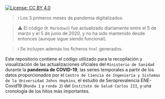 [![License: CC BY 4.0](https://img.shields.io/badge/License-CC%20BY%204.0-lightgrey.svg)](https://creativecommons.org/licenses/by/4.0/deed.es)

> :information_source: Los 3 primeros meses de pandemia digitalizados.  

> :warning: El código (`R Markdown`) fue actualizado diariamente entre el 5 de marzo y el 5 de junio de 2020, y no ha sido mantenido desde entonces (aunque sigue siendo funcional).

> :information_source: Se incluyen además los ficheros `html` generados.

Este repositorio contiene el código utilizado para la recopilación y visualización de las actualizaciones oficiales del `Ministerio de Sanidad` durante la **pandemia de COVID-19**, las series temporales a partir de los datos proporcionados por el `Centro de Ciencia de Ingeniería y Sistemas de la Universidad Johns Hopkins`, el estudio de Seroprevalencia ENE-Covid19 (`Ronda 1` y `ronda 2`) del `Instituto de Salud Carlos III`, y una cronología de los hitos más importantes.